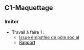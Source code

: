 ## C1-Maquettage

### Imiter
  
- Travail à faire 1 :
  - [Issue empathie de pôle social](https://github.com/cnmh/besoin/issues/118)
  - [Rapport](https://cnmh.github.io/besoin/empathie-ergotherapeute/rapport.html)
